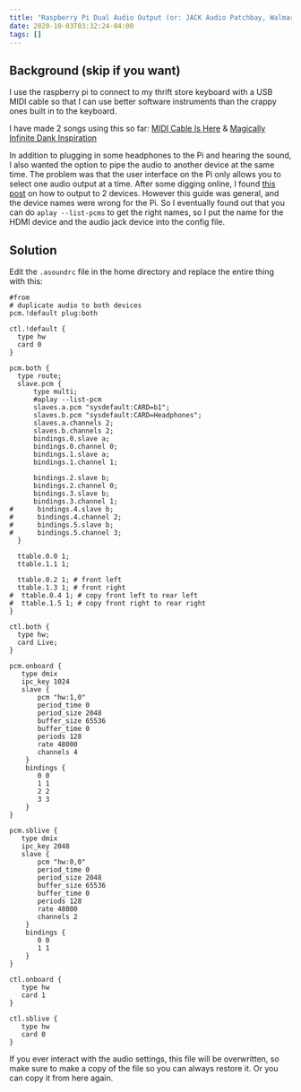 ```yaml
---
title: "Raspberry Pi Dual Audio Output (or: JACK Audio Patchbay, Walmart Version)"
date: 2020-10-03T03:32:24-04:00
tags: []
---
```


## Background (skip if you want)
I use the raspberry pi to connect to my thrift store keyboard with a USB MIDI cable so that I can use better software instruments than the crappy ones built in to the keyboard.

I have made 2 songs using this so far:
[MIDI Cable Is Here](https://odysee.com/@johanv:5/midi-cable-is-here:c) &
[Magically Infinite Dank Inspiration](https://odysee.com/@johanv:5/midi-magically-infinite-dank-inspiration:5)

In addition to plugging in some headphones to the Pi and hearing the sound, I also wanted the option to pipe the audio to another device at the same time. The problem was that the user interface on the Pi only allows you to select one audio output at a time. After some digging online, I found [this post](http://www.6by9.net/output-to-multiple-audio-devices-with-alsa/) on how to output to 2 devices. However this guide was general, and the device names were wrong for the Pi. So I eventually found out that you can do `aplay --list-pcms` to get the right names, so I put the name for the HDMI device and the audio jack device into the config file.

## Solution
Edit the `.asoundrc` file in the home directory and replace the entire thing with this:

```
#from
# duplicate audio to both devices
pcm.!default plug:both

ctl.!default {
  type hw
  card 0
}

pcm.both {
  type route;
  slave.pcm {
      type multi;
      #aplay --list-pcm
      slaves.a.pcm "sysdefault:CARD=b1";
      slaves.b.pcm "sysdefault:CARD=Headphones";
      slaves.a.channels 2;
      slaves.b.channels 2;
      bindings.0.slave a;
      bindings.0.channel 0;
      bindings.1.slave a;
      bindings.1.channel 1;

      bindings.2.slave b;
      bindings.2.channel 0;
      bindings.3.slave b;
      bindings.3.channel 1;
#      bindings.4.slave b;
#      bindings.4.channel 2;
#      bindings.5.slave b;
#      bindings.5.channel 3;
  }

  ttable.0.0 1;
  ttable.1.1 1;

  ttable.0.2 1; # front left
  ttable.1.3 1; # front right
#  ttable.0.4 1; # copy front left to rear left
#  ttable.1.5 1; # copy front right to rear right
}

ctl.both {
  type hw;
  card Live;
}

pcm.onboard {
   type dmix
   ipc_key 1024
   slave {
       pcm "hw:1,0"
       period_time 0
       period_size 2048
       buffer_size 65536
       buffer_time 0
       periods 128
       rate 48000
       channels 4
    }
    bindings {
       0 0
       1 1
       2 2
       3 3
    }
}

pcm.sblive {
   type dmix
   ipc_key 2048
   slave {
       pcm "hw:0,0"
       period_time 0
       period_size 2048
       buffer_size 65536
       buffer_time 0
       periods 128
       rate 48000
       channels 2
    }
    bindings {
       0 0
       1 1
    }
}

ctl.onboard {
   type hw
   card 1
}

ctl.sblive {
   type hw
   card 0
}

```

If you ever interact with the audio settings, this file will be overwritten, so make sure to make a copy of the file so you can always restore it. Or you can copy it from here again.